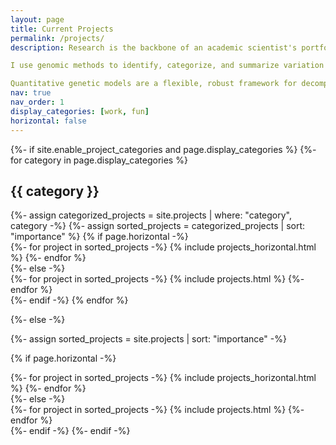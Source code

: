 ```yaml
---
layout: page
title: Current Projects
permalink: /projects/
description: Research is the backbone of an academic scientist's portfolio. My research is focused on understanding patterns of genomic and phenotypic variation and how they ulimately related to fitness. The work is sometimes carried out in model ecological systems (see *Populus* research), domesticated plants and their wild relatives, or species of conservation concern. 

I use genomic methods to identify, categorize, and summarize variation at the levels of a chromosome, families of genes, single genes, and variation at single sites in the genome. Understanding the patterns of phenotypic trait variation among organisms related by common descent is best suited to quantitative genetic models. 

Quantitative genetic models are a flexible, robust framework for decomposing variation into different components, representing the genotypic, environmental, and error sources of variation. Analyzing phenotypes from genotyped or pedigreed individuals enables the genetic component to be further decomposed into additive, dominance, and other categories of structured genetic variation. I develop quantiative genetic models to understand disease dynamics, correlation of traits to the enironment, and broadly,  the evolutionary process.
nav: true
nav_order: 1
display_categories: [work, fun]
horizontal: false
---
```

<!-- pages/projects.md -->

<div class="projects">
{%- if site.enable_project_categories and page.display_categories %}
  <!-- Display categorized projects -->
  {%- for category in page.display_categories %}
  <h2 class="category">{{ category }}</h2>
  {%- assign categorized_projects = site.projects | where: "category", category -%}
  {%- assign sorted_projects = categorized_projects | sort: "importance" %}
  <!-- Generate cards for each project -->
  {% if page.horizontal -%}
  <div class="container">
    <div class="row row-cols-2">
    {%- for project in sorted_projects -%}
      {% include projects_horizontal.html %}
    {%- endfor %}
    </div>
  </div>
  {%- else -%}
  <div class="grid">
    {%- for project in sorted_projects -%}
      {% include projects.html %}
    {%- endfor %}
  </div>
  {%- endif -%}
  {% endfor %}

{%- else -%}

<!-- Display projects without categories -->

  {%- assign sorted_projects = site.projects | sort: "importance" -%}

<!-- Generate cards for each project -->

  {% if page.horizontal -%}

<div class="container">
    <div class="row row-cols-2">
    {%- for project in sorted_projects -%}
      {% include projects_horizontal.html %}
    {%- endfor %}
    </div>
  </div>
  {%- else -%}
  <div class="grid">
    {%- for project in sorted_projects -%}
      {% include projects.html %}
    {%- endfor %}
  </div>
  {%- endif -%}
{%- endif -%}
</div>
